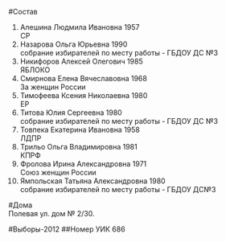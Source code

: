 #Состав
1. Алешина Людмила Ивановна 1957   
    СР
2. Назарова Ольга Юрьевна 1990   
    собрание избирателей по месту работы - ГБДОУ ДС №3
3. Никифоров Алексей Олегович 1985   
    ЯБЛОКО
4. Смирнова Елена Вячеславовна 1968   
    За женщин России
5. Тимофеева Ксения Николаевна 1980   
    ЕР
6. Титова Юлия Сергеевна 1980   
    собрание избирателей по месту работы - ГБДОУ ДС №3
7. Товпека Екатерина Ивановна 1958   
    ЛДПР
8. Трильо Ольга Владимировна 1981   
    КПРФ
9. Фролова Ирина Александровна 1971   
    Союз женщин России
10. Ямпольская Татьяна Александровна 1980   
    собрание избирателей по месту работы - ГБДОУ ДС№3

#Дома  
Полевая ул. дом № 2/30.

#Выборы-2012
##Номер УИК
686
